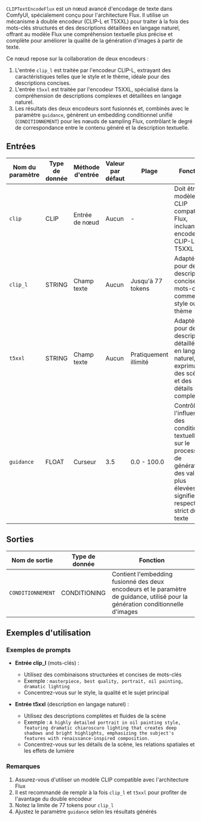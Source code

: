 `CLIPTextEncodeFlux` est un nœud avancé d'encodage de texte dans ComfyUI, spécialement conçu pour l'architecture Flux. Il utilise un mécanisme à double encodeur (CLIP-L et T5XXL) pour traiter à la fois des mots-clés structurés et des descriptions détaillées en langage naturel, offrant au modèle Flux une compréhension textuelle plus précise et complète pour améliorer la qualité de la génération d'images à partir de texte.

Ce nœud repose sur la collaboration de deux encodeurs :

1. L'entrée `clip_l` est traitée par l'encodeur CLIP-L, extrayant des caractéristiques telles que le style et le thème, idéale pour des descriptions concises.
2. L'entrée `t5xxl` est traitée par l'encodeur T5XXL, spécialisé dans la compréhension de descriptions complexes et détaillées en langage naturel.
3. Les résultats des deux encodeurs sont fusionnés et, combinés avec le paramètre `guidance`, génèrent un embedding conditionnel unifié (`CONDITIONNEMENT`) pour les nœuds de sampling Flux, contrôlant le degré de correspondance entre le contenu généré et la description textuelle.

## Entrées

| Nom du paramètre | Type de donnée | Méthode d'entrée | Valeur par défaut | Plage | Fonction |
|------------------|----------------|------------------|-------------------|-------|----------|
| `clip`           | CLIP           | Entrée de nœud   | Aucun             | -     | Doit être un modèle CLIP compatible Flux, incluant les encodeurs CLIP-L et T5XXL |
| `clip_l`         | STRING         | Champ texte      | Aucun             | Jusqu'à 77 tokens | Adapté pour des descriptions concises de mots-clés, comme le style ou le thème |
| `t5xxl`          | STRING         | Champ texte      | Aucun             | Pratiquement illimité | Adapté pour des descriptions détaillées en langage naturel, exprimant des scènes et des détails complexes |
| `guidance`       | FLOAT          | Curseur          | 3.5               | 0.0 - 100.0 | Contrôle l'influence des conditions textuelles sur le processus de génération ; des valeurs plus élevées signifient un respect plus strict du texte |

## Sorties

| Nom de sortie      | Type de donnée   | Fonction |
|--------------------|------------------|----------|
| `CONDITIONNEMENT`  | CONDITIONING     | Contient l'embedding fusionné des deux encodeurs et le paramètre de guidance, utilisé pour la génération conditionnelle d'images |

## Exemples d'utilisation

### Exemples de prompts

- **Entrée clip_l** (mots-clés) :
  - Utilisez des combinaisons structurées et concises de mots-clés
  - Exemple : `masterpiece, best quality, portrait, oil painting, dramatic lighting`
  - Concentrez-vous sur le style, la qualité et le sujet principal

- **Entrée t5xxl** (description en langage naturel) :
  - Utilisez des descriptions complètes et fluides de la scène
  - Exemple : `A highly detailed portrait in oil painting style, featuring dramatic chiaroscuro lighting that creates deep shadows and bright highlights, emphasizing the subject's features with renaissance-inspired composition.`
  - Concentrez-vous sur les détails de la scène, les relations spatiales et les effets de lumière

### Remarques

1. Assurez-vous d'utiliser un modèle CLIP compatible avec l'architecture Flux
2. Il est recommandé de remplir à la fois `clip_l` et `t5xxl` pour profiter de l'avantage du double encodeur
3. Notez la limite de 77 tokens pour `clip_l`
4. Ajustez le paramètre `guidance` selon les résultats générés
